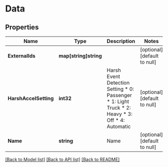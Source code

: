 # Data

## Properties
Name | Type | Description | Notes
------------ | ------------- | ------------- | -------------
**ExternalIds** | **map[string]string** |  | [optional] [default to null]
**HarshAccelSetting** | **int32** | Harsh Event Detection Setting * 0: Passenger * 1: Light Truck * 2: Heavy * 3: Off * 4: Automatic | [optional] [default to null]
**Name** | **string** | Name | [optional] [default to null]

[[Back to Model list]](../README.md#documentation-for-models) [[Back to API list]](../README.md#documentation-for-api-endpoints) [[Back to README]](../README.md)


